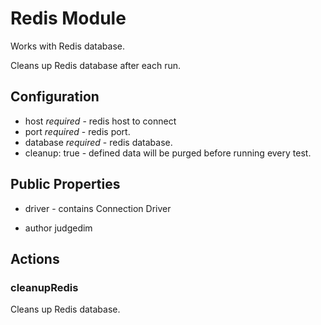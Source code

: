 # Redis Module

Works with Redis database.

Cleans up Redis database after each run.

## Configuration

* host *required* - redis host to connect
* port *required* - redis port.
* database *required* - redis database.
* cleanup: true - defined data will be purged before running every test.

## Public Properties
* driver - contains Connection Driver

 * author judgedim

## Actions


### cleanupRedis


Cleans up Redis database.
